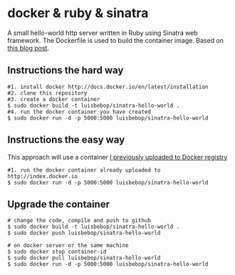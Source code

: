 docker & ruby & sinatra
=======================

A small hello-world http server written in Ruby using Sinatra web framework.
The Dockerfile is used to build the container image. Based on [this blog post](http://dyli.sh/2013/08/23/OSX-Vagrant-Docker-Sinatra.html).

Instructions the hard way
------------

    #1. install docker http://docs.docker.io/en/latest/installation
    #2. clone this repository
    #3. create a docker container
    $ sudo docker build -t luisbebop/sinatra-hello-world .
    #4. run the docker container you have created
    $ sudo docker run -d -p 5000:5000 luisbebop/sinatra-hello-world

Instructions the easy way
------------

This approach will use a container [I previously uploaded to Docker registry](https://index.docker.io/u/luisbebop/sinatra-hello-world/)

    #1. run the docker container already uploaded to http://index.docker.io
	$ sudo docker run -d -p 5000:5000 luisbebop/sinatra-hello-world
	
Upgrade the container
-----------

    # change the code, compile and push to github
    $ sudo docker build -t luisbebop/sinatra-hello-world .
    $ sudo docker push luisbebop/sinatra-hello-world
    
    # on docker server or the same machine
    $ sudo docker stop container-id
    $ sudo docker pull luisbebop/sinatra-hello-world
    $ sudo docker run -d -p 5000:5000 luisbebop/sinatra-hello-world
